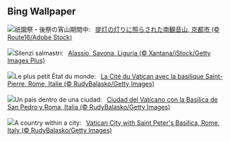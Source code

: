 ## Bing Wallpaper
![](https://www.bing.com/th?id=OHR.GionFestival2025_JA-JP8597633874_UHD.jpg&w=1000)祇園祭・後祭の宵山期間中:&nbsp;&ensp;[提灯の灯りに照らされた南観音山, 京都市 (© Route16/Adobe Stock)](https://www.bing.com/th?id=OHR.GionFestival2025_JA-JP8597633874_UHD.jpg)
<br><br/>
![](https://www.bing.com/th?id=OHR.AlassioLiguria_IT-IT1114546774_UHD.jpg&w=1000)Silenzi salmastri:&nbsp;&ensp;[Alassio, Savona, Liguria (© Xantana/iStock/Getty Images Plus)](https://www.bing.com/th?id=OHR.AlassioLiguria_IT-IT1114546774_UHD.jpg)
<br><br/>
![](https://www.bing.com/th?id=OHR.VaticanCity_FR-FR5939943225_UHD.jpg&w=1000)Le plus petit État du monde:&nbsp;&ensp;[La Cité du Vatican avec la basilique Saint-Pierre, Rome, Italie (© RudyBalasko/Getty Images)](https://www.bing.com/th?id=OHR.VaticanCity_FR-FR5939943225_UHD.jpg)
<br><br/>
![](https://www.bing.com/th?id=OHR.VaticanCity_ES-ES7982947243_UHD.jpg&w=1000)Un país dentro de una ciudad:&nbsp;&ensp;[Ciudad del Vaticano con la Basílica de San Pedro y Roma, Italia (© RudyBalasko/Getty Images)](https://www.bing.com/th?id=OHR.VaticanCity_ES-ES7982947243_UHD.jpg)
<br><br/>
![](https://www.bing.com/th?id=OHR.VaticanCity_EN-GB1750782941_UHD.jpg&w=1000)A country within a city:&nbsp;&ensp;[Vatican City with Saint Peter's Basilica, Rome, Italy (© RudyBalasko/Getty Images)](https://www.bing.com/th?id=OHR.VaticanCity_EN-GB1750782941_UHD.jpg)
<br><br/>

